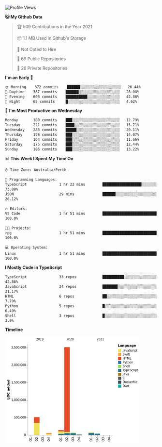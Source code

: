<!--START_SECTION:waka-->
![Profile Views](http://img.shields.io/badge/Profile%20Views-0-blue)

**🐱 My Github Data** 

> 🏆 509 Contributions in the Year 2021
 > 
> 📦 1.1 MB Used in Github's Storage 
 > 
> 🚫 Not Opted to Hire
 > 
> 📜 69 Public Repositories 
 > 
> 🔑 26 Private Repositories  
 > 
**I'm an Early 🐤** 

```text
🌞 Morning    372 commits    ██████░░░░░░░░░░░░░░░░░░░   26.44% 
🌆 Daytime    367 commits    ██████░░░░░░░░░░░░░░░░░░░   26.08% 
🌃 Evening    603 commits    ██████████░░░░░░░░░░░░░░░   42.86% 
🌙 Night      65 commits     █░░░░░░░░░░░░░░░░░░░░░░░░   4.62%

```
📅 **I'm Most Productive on Wednesday** 

```text
Monday       180 commits    ███░░░░░░░░░░░░░░░░░░░░░░   12.79% 
Tuesday      221 commits    ████░░░░░░░░░░░░░░░░░░░░░   15.71% 
Wednesday    283 commits    █████░░░░░░░░░░░░░░░░░░░░   20.11% 
Thursday     198 commits    ███░░░░░░░░░░░░░░░░░░░░░░   14.07% 
Friday       164 commits    ███░░░░░░░░░░░░░░░░░░░░░░   11.66% 
Saturday     175 commits    ███░░░░░░░░░░░░░░░░░░░░░░   12.44% 
Sunday       186 commits    ███░░░░░░░░░░░░░░░░░░░░░░   13.22%

```


📊 **This Week I Spent My Time On** 

```text
⌚︎ Time Zone: Australia/Perth

💬 Programming Languages: 
TypeScript               1 hr 22 mins        ██████████████████░░░░░░░   73.88% 
JSON                     29 mins             ██████░░░░░░░░░░░░░░░░░░░   26.12%

🔥 Editors: 
VS Code                  1 hr 51 mins        █████████████████████████   100.0%

🐱‍💻 Projects: 
rpg                      1 hr 51 mins        █████████████████████████   100.0%

💻 Operating System: 
Linux                    1 hr 51 mins        █████████████████████████   100.0%

```

**I Mostly Code in TypeScript** 

```text
TypeScript               33 repos            ██████████░░░░░░░░░░░░░░░   42.86% 
JavaScript               24 repos            ███████░░░░░░░░░░░░░░░░░░   31.17% 
HTML                     6 repos             ██░░░░░░░░░░░░░░░░░░░░░░░   7.79% 
Python                   5 repos             █░░░░░░░░░░░░░░░░░░░░░░░░   6.49% 
Shell                    3 repos             █░░░░░░░░░░░░░░░░░░░░░░░░   3.9%

```


**Timeline**

![Chart not found](https://raw.githubusercontent.com/NWylynko/NWylynko/main/charts/bar_graph.png) 


<!--END_SECTION:waka-->

